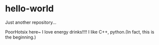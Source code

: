 # hello-world
Just another repository...

PoorHotsix here~
I love energy drinks!!!!
I like C++, python.(In fact, this is the beginning.)

